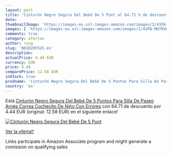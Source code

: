 ```yaml
---
layout: post
title: 'Cinturón Negro Segura Del Bebé De 5 Punt al 64.71 % de descuento'
date: 
thumbnailImage: 'https://images-eu.ssl-images-amazon.com/images/I/41PA-MDYRVL._SL200_.jpg'
images: [ 'https://images-eu.ssl-images-amazon.com/images/I/41PA-MDYRVL._SL200_.jpg' ]
comments: true
category: ofertas
author: ring
slug: 'B01D2OYSUI-es'
description:
actualPrice: 4.44 EUR
currency: EUR
price: 4.44
comparePrice: 12.58 EUR
inStock: true
prodname: 'Cinturón Negro Segura Del Bebé De 5 Puntos Para Silla De Paseo Arnés Correa Cochecito De Niño Con Errores'
country: 'es'
---
```


Está [Cinturón Negro Segura Del Bebé De 5 Puntos Para Silla De Paseo Arnés Correa Cochecito De Niño Con Errores](https://www.amazon.es/dp/B01D2OYSUI/?tag=tolees-21) con 64.71 de descuento por 4.44 EUR (original: 12.58 EUR) en el siguiente enlace!

[![Cinturón Negro Segura Del Bebé De 5 Punt](https://images-eu.ssl-images-amazon.com/images/I/41PA-MDYRVL._SL200_.jpg)](https://www.amazon.es/dp/B01D2OYSUI/?tag=tolees-21)

[Ver la oferta!!](https://www.amazon.es/dp/B01D2OYSUI/?tag=tolees-21)

Links participate in Amazon Associate program and might generate a comission on qualifying sales


